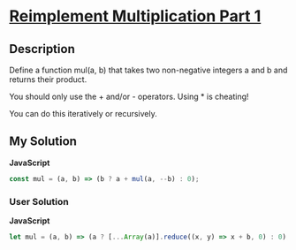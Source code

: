 # [Reimplement Multiplication Part 1](https://www.codewars.com/kata/563cc8c1a3895d7d30000049)

## Description

Define a function mul(a, b) that takes two non-negative integers a and b and returns their product.

You should only use the + and/or - operators. Using \* is cheating!

You can do this iteratively or recursively.

## My Solution

**JavaScript**

```js
const mul = (a, b) => (b ? a + mul(a, --b) : 0);
```

### User Solution

**JavaScript**

```js
let mul = (a, b) => (a ? [...Array(a)].reduce((x, y) => x + b, 0) : 0);
```
